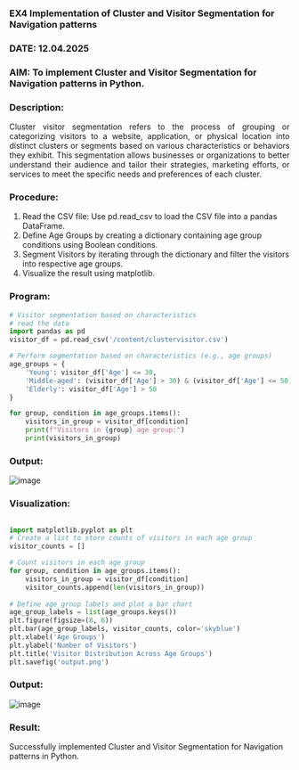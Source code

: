 ### EX4 Implementation of Cluster and Visitor Segmentation for Navigation patterns
### DATE: 12.04.2025
### AIM: To implement Cluster and Visitor Segmentation for Navigation patterns in Python.
### Description:
<div align= "justify">Cluster visitor segmentation refers to the process of grouping or categorizing visitors to a website, 
  application, or physical location into distinct clusters or segments based on various characteristics or behaviors they exhibit. 
  This segmentation allows businesses or organizations to better understand their audience and tailor their strategies, marketing efforts, 
  or services to meet the specific needs and preferences of each cluster.</div>
  
### Procedure:
1) Read the CSV file: Use pd.read_csv to load the CSV file into a pandas DataFrame.
2) Define Age Groups by creating a dictionary containing age group conditions using Boolean conditions.
3) Segment Visitors by iterating through the dictionary and filter the visitors into respective age groups.
4) Visualize the result using matplotlib.

### Program:
```python
# Visitor segmentation based on characteristics
# read the data
import pandas as pd
visitor_df = pd.read_csv('/content/clustervisitor.csv')

# Perform segmentation based on characteristics (e.g., age groups)
age_groups = {
    'Young': visitor_df['Age'] <= 30,
    'Middle-aged': (visitor_df['Age'] > 30) & (visitor_df['Age'] <= 50),
    'Elderly': visitor_df['Age'] > 50
}

for group, condition in age_groups.items():  
    visitors_in_group = visitor_df[condition] 
    print(f"Visitors in {group} age group:")
    print(visitors_in_group)

```
### Output:
![image](https://github.com/user-attachments/assets/bad49411-8170-48ce-a59c-fb5a9a3b8f97)


### Visualization:
```python

import matplotlib.pyplot as plt
# Create a list to store counts of visitors in each age group
visitor_counts = []

# Count visitors in each age group
for group, condition in age_groups.items():
    visitors_in_group = visitor_df[condition]
    visitor_counts.append(len(visitors_in_group))
    
# Define age group labels and plot a bar chart
age_group_labels = list(age_groups.keys())
plt.figure(figsize=(8, 6))
plt.bar(age_group_labels, visitor_counts, color='skyblue')
plt.xlabel('Age Groups')
plt.ylabel('Number of Visitors')
plt.title('Visitor Distribution Across Age Groups')
plt.savefig('output.png')
```
### Output:
![image](https://github.com/user-attachments/assets/84a43228-106b-40dc-905c-a3abc1807fa7)


### Result:
Successfully implemented Cluster and Visitor Segmentation for Navigation patterns in Python.
